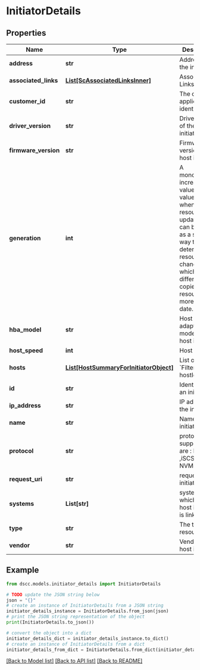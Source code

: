 # InitiatorDetails


## Properties

Name | Type | Description | Notes
------------ | ------------- | ------------- | -------------
**address** | **str** | Address of the initiator.  | [optional] 
**associated_links** | [**List[ScAssociatedLinksInner]**](ScAssociatedLinksInner.md) | Associated Links Details | [optional] 
**customer_id** | **str** | The customer application identifier | [optional] 
**driver_version** | **str** | Driver version of the host initiator. | [optional] 
**firmware_version** | **str** | Firmware version of the host initiator. | [optional] 
**generation** | **int** | A monotonically increasing value. This value updates when the resource is updated and can be used as a short way to determine if a resource has changed or which of two different copies of a resource is more up to date. | [optional] 
**hba_model** | **str** | Host bus adaptor model of the host initiator | [optional] 
**host_speed** | **int** | Host speed | [optional] 
**hosts** | [**List[HostSummaryForInitiatorObject]**](HostSummaryForInitiatorObject.md) | List of hosts. &#x60;Filter&#x60; by hostId. | [optional] 
**id** | **str** | Identifier for an initiator. | [optional] 
**ip_address** | **str** | IP address of the initiator. | [optional] 
**name** | **str** | Name of the initiator. | [optional] 
**protocol** | **str** | protocol supported are : FC ,iSCSI or NVMe | [optional] 
**request_uri** | **str** | requestUri for initiators | [optional] 
**systems** | **List[str]** | system IDs to which the host initiator is linked to | [optional] 
**type** | **str** | The type of resource. | [optional] 
**vendor** | **str** | Vendor of the host initiator | [optional] 

## Example

```python
from dscc.models.initiator_details import InitiatorDetails

# TODO update the JSON string below
json = "{}"
# create an instance of InitiatorDetails from a JSON string
initiator_details_instance = InitiatorDetails.from_json(json)
# print the JSON string representation of the object
print(InitiatorDetails.to_json())

# convert the object into a dict
initiator_details_dict = initiator_details_instance.to_dict()
# create an instance of InitiatorDetails from a dict
initiator_details_from_dict = InitiatorDetails.from_dict(initiator_details_dict)
```
[[Back to Model list]](../README.md#documentation-for-models) [[Back to API list]](../README.md#documentation-for-api-endpoints) [[Back to README]](../README.md)


